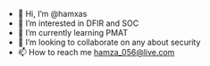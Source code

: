 - 👋 Hi, I’m @hamxas
- 👀 I’m interested in DFIR and SOC
- 🌱 I’m currently learning PMAT
- 💞️ I’m looking to collaborate on any about security
- 📫 How to reach me hamza_056@live.com

<!---
hamxas/hamxas is a ✨ special ✨ repository because its `README.md` (this file) appears on your GitHub profile.
You can click the Preview link to take a look at your changes.
--->
